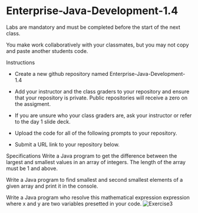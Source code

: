 # Enterprise-Java-Development-1.4

Labs are mandatory and must be completed before the start of the next class.

You make work collaboratively with your classmates, but you may not copy and paste another students code.

Instructions
- Create a new github repository named Enterprise-Java-Development-1.4

- Add your instructor and the class graders to your repository and ensure that your repository is private. Public repositories will receive a zero on the assigment.

- If you are unsure who your class graders are, ask your instructor or refer to the day 1 slide deck.

- Upload the code for all of the following prompts to your repository.

- Submit a URL link to your repository below.

Specifications
Write a Java program to get the difference between the largest and smallest values in an array of integers. The length of the array must be 1 and above.

Write a Java program to find smallest and second smallest elements of a given array and print it in the console.

Write a Java program who resolve this mathematical expression expression where x and y are two variables presetted in your code.  ![Exercise3](./Documents/Ironhack/java_bootcamp_TA/labs_solutions/Enterprise-Java-Development-1.4)

